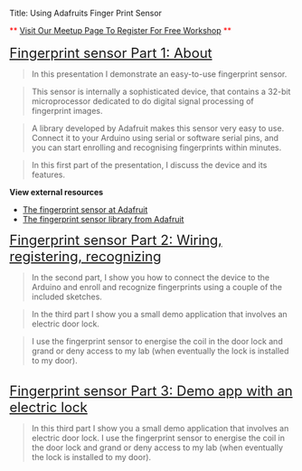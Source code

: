 Title: Using Adafruits Finger Print Sensor

<div class="jumbotron">
<div class="container-fluid">

<div class="tr_bq">
<span style="color: red;">**&nbsp;</span><a href="http://www.meetup.com/HackerSpaceTech/" rel="nofollow" style="text-align: center;" target="_blank">Visit Our Meetup Page To Register For Free Workshop</a><span style="color: red;">&nbsp;**</span><br />
<br />
<span style="font-size: x-large;"><a href="http://txplore.tv/courses/arduino-sbs/lectures/698753?affcode=6107_xiz8dp9c" rel="nofollow" target="_blank">Fingerprint sensor Part 1: About</a></span></div>
<blockquote>
In this presentation I demonstrate an easy-to-use fingerprint sensor.</blockquote>
<blockquote>
This sensor is internally a sophisticated device, that contains a 32-bit microprocessor dedicated to do digital signal processing of fingerprint images.</blockquote>
<blockquote>
A library developed by Adafruit makes this sensor very easy to use. Connect it to your Arduino using serial or software serial pins, and you can start enrolling and recognising fingerprints within minutes.</blockquote>
<blockquote>
In this first part of the presentation, I discuss the device and its features.</blockquote>
<b>View external resources</b><br />
<ul>
<li><a href="https://www.adafruit.com/products/751">The fingerprint sensor at Adafruit</a></li>
<li><a href="https://github.com/adafruit/Adafruit-Fingerprint-Sensor-Library">The fingerprint sensor library from Adafruit</a></li>
</ul>
<span style="font-size: x-large;"><a href="http://txplore.tv/courses/arduino-sbs/lectures/698755?affcode=6107_xiz8dp9c" rel="nofollow" target="_blank">Fingerprint sensor Part 2: Wiring, registering, recognizing</a></span><br />
<blockquote>
In the second part, I show you how to connect the device to the Arduino and enroll and recognize fingerprints using a couple of the included sketches.</blockquote>
<blockquote>
In the third part I show you a small demo application that involves an electric door lock.</blockquote>
<blockquote>
I use the fingerprint sensor to energise the coil in the door lock and grand or deny access to my lab (when eventually the lock is installed to my door).</blockquote>
<br />
<span style="font-size: x-large;"><a href="http://txplore.tv/courses/arduino-sbs/lectures/698753?affcode=6107_xiz8dp9c" rel="nofollow" target="_blank">Fingerprint sensor Part 3: Demo app with an electric lock</a></span><br />
<blockquote class="tr_bq">
In this third part I show you a small demo application that involves an electric door lock. I use the fingerprint sensor to energise the coil in the door lock and grand or deny access to my lab (when eventually the lock is installed to my door).</blockquote>

</div></div>